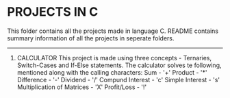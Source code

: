 # PROJECTS IN C
This folder contains all the projects made in
language C. README contains summary information
of all the projects in seperate folders.



_____________________________________ 

1. CALCULATOR
This project is made using three concepts - Ternaries, 
Switch-Cases and If-Else statements.
The calculator solves te following, mentioned along with
the calling characters:
Sum - '+'
Product - '*'
Difference - '-'
Dividend - '/'
Compund Interest - 'c'
Simple Interest - 's'
Multiplication of Matrices - 'X'
Profit/Loss - '!'

